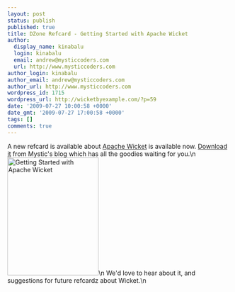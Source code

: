 ```yaml
---
layout: post
status: publish
published: true
title: DZone Refcard - Getting Started with Apache Wicket
author:
  display_name: kinabalu
  login: kinabalu
  email: andrew@mysticcoders.com
  url: http://www.mysticcoders.com
author_login: kinabalu
author_email: andrew@mysticcoders.com
author_url: http://www.mysticcoders.com
wordpress_id: 1715
wordpress_url: http://wicketbyexample.com/?p=59
date: '2009-07-27 10:00:58 +0000'
date_gmt: '2009-07-27 17:00:58 +0000'
tags: []
comments: true
---
```

A new refcard is available about <a href="http://wicket.apache.org" target="_blank">Apache Wicket</a> is available now.  <a href="http://www.mysticcoders.com/blog/2009/07/27/dzone-refcard-getting-started-with-apache-wicket/">Download it</a> from Mystic's blog which has all the goodies waiting for you.\n
<a href="http://www.mysticcoders.com/blog/2009/07/27/dzone-refcard-getting-started-with-apache-wicket/"><img src="http://www.mysticcoders.com/wp-content/uploads/2009/07/118731.png" alt="Getting Started with Apache Wicket" title="Getting Started with Apache Wicket" width="206" height="266" class="alignnone size-full wp-image-61" /></a>\n
We'd love to hear about it, and suggestions for future refcardz about Wicket.\n
